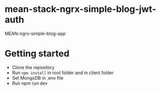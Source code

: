 # mean-stack-ngrx-simple-blog-jwt-auth
MEAN-ngrx-simple-blog-app


Getting started 
====

* Clone the repository
* Run `npm install` in root folder and in client folder
* Set MongoDB in .env file
* Run npm run dev
